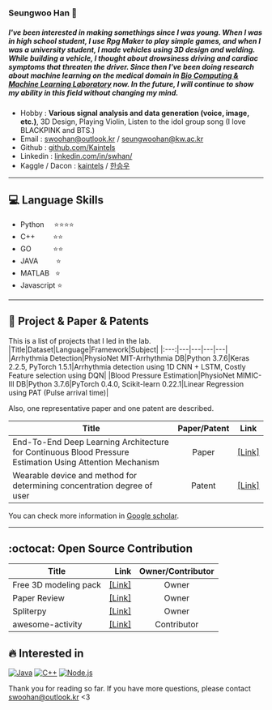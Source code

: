 ### Seungwoo Han 👋
##### I've been interested in making somethings since I was young. When I was in high school student, I use Rpg Maker to play simple games, and when I was a university student, I made vehicles using 3D design and welding. While building a vehicle, I thought about drowsiness driving and cardiac symptoms that threaten the driver. Since then I've been doing research about machine learning on the medical domain in [Bio Computing & Machine Learning Laboratory](http://bcml.kw.ac.kr/) now. In the future, I will continue to show my ability in this field without changing my mind.

- Hobby : **Various signal analysis and data generation (voice, image, etc.)**, 3D Design, Playing Violin,  Listen to the idol group song (I love BLACKPINK and BTS.)
- Email : swoohan@outlook.kr / seungwoohan@kw.ac.kr
- Github : [github.com/Kaintels](https://github.com/Kaintels)
- Linkedin : [linkedin.com/in/swhan/](https://www.linkedin.com/in/swhan/)
- Kaggle / Dacon : [kaintels](https://www.kaggle.com/kaintels) / [한승우](https://dacon.io/myprofile/236429/overview/)

***
## :computer: Language Skills

- Python &nbsp;&nbsp;&nbsp;&nbsp;:star::star::star::star:
- C++  &nbsp;&nbsp;&nbsp;&nbsp;&nbsp;&nbsp;&nbsp;&nbsp;:star::star:
- GO   &nbsp;&nbsp;&nbsp;&nbsp;&nbsp;&nbsp;&nbsp;&nbsp;&nbsp;&nbsp;:star::star:
- JAVA &nbsp;&nbsp;&nbsp;&nbsp;&nbsp;&nbsp;&nbsp;&nbsp;:star:
- MATLAB &nbsp;&nbsp;:star:
- Javascript :star:
***
## :page_with_curl: Project & Paper & Patents

This is a list of projects that I led in the lab.
|Title|Dataset|Language|Framework|Subject|
|:---:|---|---|---|---|
|Arrhythmia Detection|PhysioNet MIT-Arrhythmia DB|Python 3.7.6|Keras 2.2.5, PyTorch 1.5.1|Arrhythmia detection using 1D CNN + LSTM, Costly Feature selection using DQN|
|Blood Pressure Estimation|PhysioNet MIMIC-III DB|Python 3.7.6|PyTorch 0.4.0, Scikit-learn 0.22.1|Linear Regression using PAT (Pulse arrival time)|

Also, one representative paper and one patent are described.

|Title|Paper/Patent|Link|
|---|:---:|---|
|End-To-End Deep Learning Architecture for Continuous Blood Pressure Estimation Using Attention Mechanism|Paper|[[Link]](https://www.mdpi.com/1424-8220/20/8/2338/htm)|
|Wearable device and method for determining concentration degree of user|Patent|[[Link]](https://doi.org/10.8080/1020180060627)|

You can check more information in [Google scholar](https://scholar.google.com/citations?user=NWbfyKYAAAAJ&hl=ko).

***
## :octocat: Open Source Contribution
|Title|Link|Owner/Contributor|
|---|---:|:---:|
|Free 3D modeling pack|[[Link]](https://kaintels.itch.io/freeweaponanditempack)|Owner|
|Paper Review|[[Link]](https://github.com/Kaintels/paper-review)|Owner|
|Spliterpy|[[Link]](https://github.com/Kaintels/Spliterpy)|Owner|
|awesome-activity|[[Link]](https://github.com/FKgk/awesome-activity)|Contributor|

## :fire: Interested in
[![Java](https://img.shields.io/badge/Java-orange?style=flat&logo=java&logoColor=white&link=https://github.com/kaintels)](https://github.com/kaintels)
[![C++](https://img.shields.io/badge/-C/C%2B%2B-%2300599C?style=flat&logo=C%2B%2B&logoColor=ffffff)](https://github.com/kaintels)
[![Node.js](https://img.shields.io/badge/Node.js-black?style=flat&logo=nodejs&logoColor=white&link=https://github.com/kaintels)](https://github.com/kaintels)

Thank you for reading so far. If you have more questions, please contact swoohan@outlook.kr <3
